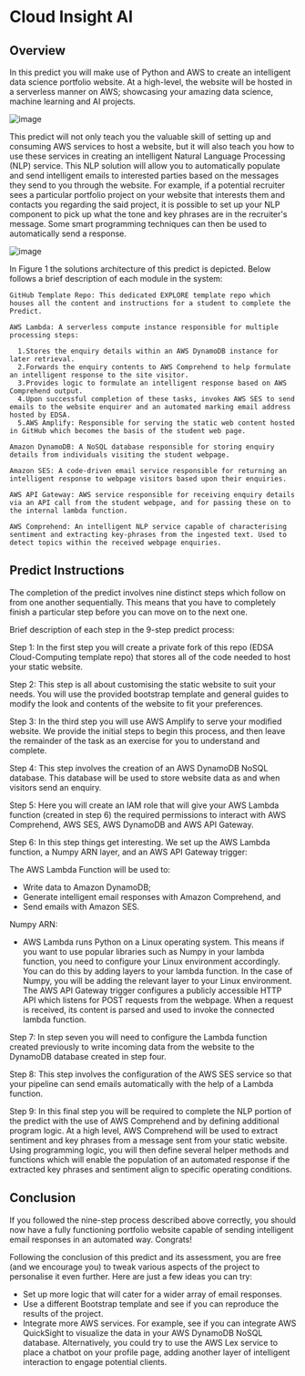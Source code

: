 # Cloud Insight AI

## Overview

In this predict you will make use of Python and AWS to create an intelligent data science portfolio website. At a high-level, the website will be hosted in a serverless manner on AWS; showcasing your amazing data science, machine learning and AI projects.

![image](https://github.com/user-attachments/assets/f531546f-fe25-4cf0-874a-5136e8ebef90)

This predict will not only teach you the valuable skill of setting up and consuming AWS services to host a website, but it will also teach you how to use these services in creating an intelligent Natural Language Processing (NLP) service. This NLP solution will allow you to automatically populate and send intelligent emails to interested parties based on the messages they send to you through the website. For example, if a potential recruiter sees a particular portfolio project on your website that interests them and contacts you regarding the said project, it is possible to set up your NLP component to pick up what the tone and key phrases are in the recruiter's message. Some smart programming techniques can then be used to automatically send a response.

![image](https://github.com/user-attachments/assets/6fb74bae-8f50-4907-ab0f-a5f1ecacb583)

In Figure 1 the solutions architecture of this predict is depicted. Below follows a brief description of each module in the system:

 ``` 
GitHub Template Repo: This dedicated EXPLORE template repo which houses all the content and instructions for a student to complete the Predict.

 AWS Lambda: A serverless compute instance responsible for multiple processing steps:

   1.Stores the enquiry details within an AWS DynamoDB instance for later retrieval.
   2.Forwards the enquiry contents to AWS Comprehend to help formulate an intelligent response to the site visitor.
   3.Provides logic to formulate an intelligent response based on AWS Comprehend output.
   4.Upon successful completion of these tasks, invokes AWS SES to send emails to the website enquirer and an automated marking email address hosted by EDSA.
   5.AWS Amplify: Responsible for serving the static web content hosted in GitHub which becomes the basis of the student web page.

Amazon DynamoDB: A NoSQL database responsible for storing enquiry details from individuals visiting the student webpage.

Amazon SES: A code-driven email service responsible for returning an intelligent response to webpage visitors based upon their enquiries.

AWS API Gateway: AWS service responsible for receiving enquiry details via an API call from the student webpage, and for passing these on to the internal lambda function.

AWS Comprehend: An intelligent NLP service capable of characterising sentiment and extracting key-phrases from the ingested text. Used to detect topics within the received webpage enquiries.
 ``` 
## Predict Instructions

The completion of the predict involves nine distinct steps which follow on from one another sequentially. This means that you have to completely finish a particular step before you can move on to the next one.

Brief description of each step in the 9-step predict process:

Step 1: In the first step you will create a private fork of this repo (EDSA Cloud-Computing template repo) that stores all of the code needed to host your static website.

Step 2: This step is all about customising the static website to suit your needs. You will use the provided bootstrap template and general guides to modify the look and contents of the website to fit your preferences.

Step 3: In the third step you will use AWS Amplify to serve your modified website. We provide the initial steps to begin this process, and then leave the remainder of the task as an exercise for you to understand and complete.

Step 4: This step involves the creation of an AWS DynamoDB NoSQL database. This database will be used to store website data as and when visitors send an enquiry.

Step 5: Here you will create an IAM role that will give your AWS Lambda function (created in step 6) the required permissions to interact with AWS Comprehend, AWS SES, AWS DynamoDB and AWS API Gateway.

Step 6: In this step things get interesting. We set up the AWS Lambda function, a Numpy ARN layer, and an AWS API Gateway trigger:

The AWS Lambda Function will be used to:

* Write data to Amazon DynamoDB;
* Generate intelligent email responses with Amazon Comprehend, and
* Send emails with Amazon SES.

Numpy ARN:

* AWS Lambda runs Python on a Linux operating system. This means if you want to use popular libraries such as Numpy in your lambda function, you need to configure your Linux environment accordingly. You can do this by 
  adding layers to your lambda function. In the case of Numpy, you will be adding the relevant layer to your Linux environment.
  The AWS API Gateway trigger configures a publicly accessible HTTP API which listens for POST requests from the webpage. When a request is received, its content is parsed and used to invoke the connected lambda 
  function.

Step 7: In step seven you will need to configure the Lambda function created previously to write incoming data from the website to the DynamoDB database created in step four.

Step 8: This step involves the configuration of the AWS SES service so that your pipeline can send emails automatically with the help of a Lambda function.

Step 9: In this final step you will be required to complete the NLP portion of the predict with the use of AWS Comprehend and by defining additional program logic. At a high level, AWS Comprehend will be used to extract sentiment and key phrases from a message sent from your static website. Using programming logic, you will then define several helper methods and functions which will enable the population of an automated response if the extracted key phrases and sentiment align to specific operating conditions.

## Conclusion

If you followed the nine-step process described above correctly, you should now have a fully functioning portfolio website capable of sending intelligent email responses in an automated way. Congrats!

Following the conclusion of this predict and its assessment, you are free (and we encourage you) to tweak various aspects of the project to personalise it even further. Here are just a few ideas you can try:

* Set up more logic that will cater for a wider array of email responses.
* Use a different Bootstrap template and see if you can reproduce the results of the project.
* Integrate more AWS services. For example, see if you can integrate AWS QuickSight to visualize the data in your AWS DynamoDB NoSQL database. Alternatively, you could try to use the AWS Lex service to place a chatbot 
  on your profile page, adding another layer of intelligent interaction to engage potential clients.
